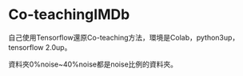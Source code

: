 # Co-teachingIMDb
自己使用Tensorflow還原Co-teaching方法，環境是Colab，python3up，tensorflow 2.0up。

資料夾0%noise~40%noise都是noise比例的資料夾。
